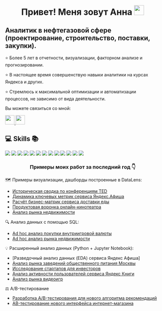 <h1 align="center">Привет! Меня зовут Анна </a>  
<img src="https://github.com/blackcater/blackcater/raw/main/images/Hi.gif" height="32"/></h1>
 
## Аналитик в нефтегазовой сфере (проектирование, строительство, поставки, закупки).
⭐️   Более 5 лет в отчетности, визуализации, факторном анализе и прогнозировании.

⭐️   В настоящее время совершенствую навыки аналитики на курсах Яндекса и других.

⭐️   Стремлюсь к максимальной оптимизации и автоматизации процессов, не зависимо от вида деятельности.

<p>
Вы можете связиться со мной:
</p>
  </a>
    <a href="https://t.me/Anna_mao" target="_blank">
    <img src="https://img.shields.io/badge/Telegram-2CA5E0?style=for-the-badge&logo=telegram&logoColor=white" style="height: 30px; width: auto;" />
  </a>
    <a href="mailto:anytka.mao@yandex.ru">
    <img src="https://img.shields.io/badge/Yandex-000000?style=for-the-badge&logo=yandex&logoColor=white" style="height: 30px; width: auto;" />
  </a>

## 💻 Skills 📚

<div align="left">
  <img src="https://img.shields.io/badge/Google_Sheets-34A853?style=for-the-badge&logo=google-sheets&logoColor=white"  />
  <img src="https://img.shields.io/badge/Microsoft_Excel-217346?style=for-the-badge&logo=microsoft-excel&logoColor=white"  />  
  <img src="https://img.shields.io/badge/DBeaver-4479A1?style=for-the-badge&logo=DBeaver&logoColor=white"  />  
  <img src="https://img.shields.io/badge/SQL-4479A1?style=for-the-badge&logo=sql&logoColor=white"  />
  <img src="https://img.shields.io/badge/PostgreSQL-4479A1?style=for-the-badge&logo=sql&logoColor=white"  />   
  <img src="https://img.shields.io/badge/Jupyter_Notebook-F37626?style=for-the-badge&logo=Jupyter&logoColor=white"  />
  <img src="https://img.shields.io/badge/Python-3776AB?style=for-the-badge&logo=python&logoColor=white"  />
  <img src="https://img.shields.io/badge/Pandas-150458?style=for-the-badge&logo=pandas&logoColor=white"  />
  <img src="https://img.shields.io/badge/Plotly-3F4F75?style=for-the-badge&logo=plotly&logoColor=white" />
  <img src="https://img.shields.io/badge/NumPy-013243?style=for-the-badge&logo=numpy&logoColor=white"  />
  <img src="https://img.shields.io/badge/Matplotlib-11557C?style=for-the-badge&logo=matplotlib&logoColor=white" />  
  <img src="https://img.shields.io/badge/Seaborn-404D5C?style=for-the-badge&logo=seaborn&logoColor=white" />
  <img src="https://img.shields.io/badge/Yandex_DataLens-FF0000?style=for-the-badge&logo=yandex&logoColor=white"  />    
</div>

<h3 align="center">Примеры моих работ за последний год 👇</h3>

🗺️ Примеры визуализации, дашборды построенные в DataLens:
* [Историческая сводка по конференциям TED](https://datalens.yandex/f1jetp8x6kee1?_no_controls=1&_theme=dark)
* [Динамика ключевых метрик сервиса Яндекс.Афиша](https://datalens.yandex/4jz2hhjsd9ysq?_no_controls=1&_theme=dark)
* [Расчёт бизнес-матрик сервиса доставки еды](https://datalens.yandex/041b9hgcimakm?_no_controls=1&_theme=dark)
* [Продуктовая воронка онлайн-кинотеатра](https://datalens.yandex/vyi4ozhlxudqh?_no_controls=1&_theme=dark)
* [Анализ рынка недвижимости](https://datalens.yandex/4rcdtyn4n81gq?_no_controls=1&_theme=dark) 

🔍 Анализ данных с помощью SQL:
* [Ad hoc анализ покупки внутриигровой валюты](https://github.com/AHHAMATBEEBA/In_game_currency)
* [Ad hoc анализ рынка недвижимости](https://github.com/AHHAMATBEEBA/SQL_Apartments_SPb)

💡 Расширенный анализ данных (Python + Jupyter Notebook):
* [Разведочный анализ данных (EDA) сервиса Яндекс Афиша]
* [Анализ рынка заведений общественного питания Москвы](https://github.com/AHHAMATBEEBA/Python_food_analysis)
* [Исследование стартапов для инвесторов](https://github.com/AHHAMATBEEBA/Python_StartUp)
* [Анализ активности пользователей сервиса Яндекс Книги](https://github.com/AHHAMATBEEBA/Python_Book_Msk_SPb)
* [Анализ рынка видеоигр](https://github.com/AHHAMATBEEBA/Python_gaming_platforms)

⚖️ A/B-тестирование 
* [Разработка A/B-тестирования для нового алгоритма рекомендаций](https://github.com/AHHAMATBEEBA/Python_Scrolling_feed)
* [AB-тестирование нового интерфейса интернет-магазина](https://github.com/AHHAMATBEEBA/Python_Interface_online_store)
